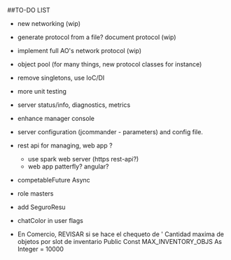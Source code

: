 ##TO-DO LIST

* new networking (wip)
* generate protocol from a file? document protocol (wip)
* implement full AO's network protocol (wip)

* object pool (for many things, new protocol classes for instance)

* remove singletons, use IoC/DI

* more unit testing
* server status/info, diagnostics, metrics
* enhance manager console
* server configuration (jcommander - parameters) and config file.
* rest api for managing, web app ?
	* use spark web server (https rest-api?)
	* web app patterfly? angular?
* competableFuture Async

* role masters
* add SeguroResu
* chatColor in user flags

* En Comercio, REVISAR si se hace el chequeto de 
	' Cantidad maxima de objetos por slot de inventario
	Public Const MAX_INVENTORY_OBJS As Integer = 10000
	
	